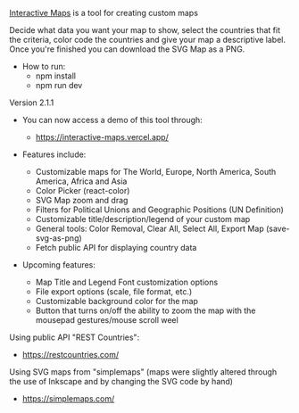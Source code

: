 [Interactive Maps](https://interactive-maps.vercel.app/) is a tool for creating custom maps

Decide what data you want your map to show, select the countries that fit the criteria, color code the countries and give your map a descriptive label. Once you're finished you can download the SVG Map as a PNG.

- How to run:
  - npm install
  - npm run dev

Version 2.1.1

- You can now access a demo of this tool through:

  - https://interactive-maps.vercel.app/

- Features include:

  - Customizable maps for The World, Europe, North America, South America, Africa and Asia
  - Color Picker (react-color)
  - SVG Map zoom and drag
  - Filters for Political Unions and Geographic Positions (UN Definition)
  - Customizable title/description/legend of your custom map
  - General tools: Color Removal, Clear All, Select All, Export Map (save-svg-as-png)
  - Fetch public API for displaying country data

- Upcoming features:

  - Map Title and Legend Font customization options
  - File export options (scale, file format, etc.)
  - Customizable background color for the map
  - Button that turns on/off the ability to zoom the map with the mousepad gestures/mouse scroll weel

Using public API "REST Countries":

- https://restcountries.com/

Using SVG maps from "simplemaps" (maps were slightly altered through the use of Inkscape and by changing the SVG code by hand)

- https://simplemaps.com/
